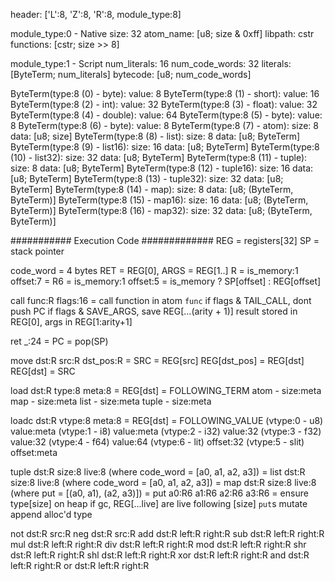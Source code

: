 header: ['L':8, 'Z':8, 'R':8, module_type:8]

module_type:0 - Native
    size: 32
    atom_name: [u8; size & 0xff]
    libpath: cstr
    functions: [cstr; size >> 8]

module_type:1 - Script
    num_literals: 16
    num_code_words: 32
    literals: [ByteTerm; num_literals]
    bytecode: [u8; num_code_words]

ByteTerm(type:8 (0) - byte):
    value: 8
ByteTerm(type:8 (1) - short):
    value: 16
ByteTerm(type:8 (2) - int):
    value: 32
ByteTerm(type:8 (3) - float):
    value: 32
ByteTerm(type:8 (4) - double):
    value: 64
ByteTerm(type:8 (5) - byte):
    value: 8
ByteTerm(type:8 (6) - byte):
    value: 8
ByteTerm(type:8 (7) - atom):
    size: 8
    data: [u8; size]
ByteTerm(type:8 (8) - list):
    size: 8
    data: [u8; ByteTerm]
ByteTerm(type:8 (9) - list16):
    size: 16
    data: [u8; ByteTerm]
ByteTerm(type:8 (10) - list32):
    size: 32
    data: [u8; ByteTerm]
ByteTerm(type:8 (11) - tuple):
    size: 8
    data: [u8; ByteTerm]
ByteTerm(type:8 (12) - tuple16):
    size: 16
    data: [u8; ByteTerm]
ByteTerm(type:8 (13) - tuple32):
    size: 32
    data: [u8; ByteTerm]
ByteTerm(type:8 (14) - map):
    size: 8
    data: [u8; (ByteTerm, ByteTerm)]
ByteTerm(type:8 (15) - map16):
    size: 16
    data: [u8; (ByteTerm, ByteTerm)]
ByteTerm(type:8 (16) - map32):
    size: 32
    data: [u8; (ByteTerm, ByteTerm)]

########### Execution Code #############
REG = registers[32]
SP = stack pointer

code_word = 4 bytes
RET = REG[0], ARGS = REG[1..]
R  = is_memory:1 offset:7 =
R6 = is_memory:1 offset:5 =
    is_memory ? SP[offset] : REG[offset]

call func:R flags:16 = 
    call function in atom `func`
    if flags & TAIL_CALL, dont push PC
    if flags & SAVE_ARGS, save REG[...(arity + 1)]
    result stored in REG[0], args in REG[1:arity+1]

ret _:24 =
    PC = pop(SP)

move dst:R src:R dst_pos:R =
    SRC = REG[src]
    REG[dst_pos] = REG[dst]
    REG[dst] = SRC

load dst:R type:8 meta:8 = 
    REG[dst] = FOLLOWING_TERM
    atom  - size:meta
    map   - size:meta
    list  - size:meta
    tuple - size:meta

loadc dst:R vtype:8 meta:8 =
    REG[dst] = FOLLOWING_VALUE
    (vtype:0 - u8) value:meta
    (vtype:1 - i8) value:meta
    (vtype:2 - i32) value:32
    (vtype:3 - f32) value:32
    (vtype:4 - f64) value:64
    (vtype:6 - lit) offset:32
    (vtype:5 - slit) offset:meta

tuple dst:R size:8 live:8 (where code_word = [a0, a1, a2, a3]) =
list dst:R size:8 live:8 (where code_word = [a0, a1, a2, a3]) =
map dst:R size:8 live:8 (where put = [(a0, a1), (a2, a3)]) = 
put a0:R6 a1:R6 a2:R6 a3:R6 =
    ensure type[size] on heap
    if gc, REG[...live] are live
    following [size] `put`s mutate append alloc'd type

not dst:R src:R
neg dst:R src:R
add dst:R left:R right:R
sub dst:R left:R right:R
mul dst:R left:R right:R
div dst:R left:R right:R
mod dst:R left:R right:R
shr dst:R left:R right:R
shl dst:R left:R right:R
xor dst:R left:R right:R
and dst:R left:R right:R
or dst:R left:R right:R  
